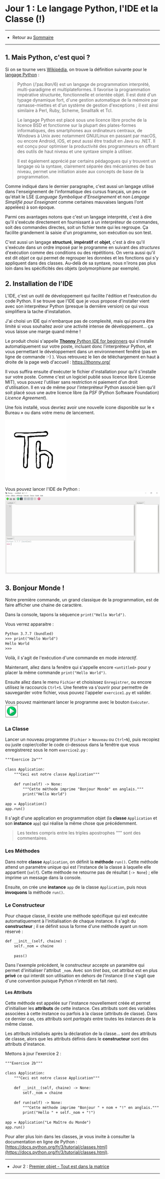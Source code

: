 # Jour 1 : Le langage Python, l'IDE et la Classe (!)

---

- Retour au [Sommaire](index.md)

---

## 1. Mais Python, c'est quoi ?

Si on se tourne vers [Wikipédia](https://wikipedia.org/), on trouve la définition suivante pour le [langage Python](https://fr.wikipedia.org/wiki/Python_(langage)) :

> Python (/ˈpaɪ.θɑn/6) est un langage de programmation interprété, multi-paradigme et multiplateformes. Il favorise la programmation impérative structurée, fonctionnelle et orientée objet. Il est doté d'un typage dynamique fort, d'une gestion automatique de la mémoire par ramasse-miettes et d'un système de gestion d'exceptions ; il est ainsi similaire à Perl, Ruby, Scheme, Smalltalk et Tcl.
>
> Le langage Python est placé sous une licence libre proche de la licence BSD et fonctionne sur la plupart des plates-formes
    informatiques, des smartphones aux ordinateurs centraux, de Windows à Unix avec notamment GNU/Linux en passant par macOS, ou encore Android, iOS, et peut aussi être traduit en Java ou .NET. Il est conçu pour optimiser la productivité des programmeurs en offrant des outils de haut niveau et une syntaxe simple à utiliser.
>
> Il est également apprécié par certains pédagogues qui y trouvent un langage où la syntaxe, clairement séparée des mécanismes de bas niveau, permet une initiation aisée aux concepts de base de la programmation.

Comme indiqué dans le dernier paragraphe, c'est aussi un langage utilisé dans l'enseignement de l'informatique des cursus français, un peu ce qu'était le LSE (_Language Symbolique d'Enseignement_ et non _Langage Simplifié pour Enseignant_ comme certaines mauvaises langues l'ont appelées) à son époque.

Parmi ces avantages notons que c'est un langage interprété, c'est à dire qu'il s'exécute directement en fournissant à un interpréteur de commandes, soit des commandes directes, soit un fichier texte qui les regroupe. Ça facilite grandement la saisie d'un programme, son exécution ou son test.

C'est aussi un langage **structuré**, **impératif** et **objet**, c'est à dire qu'il s'exécute dans un ordre imposé par le programme en suivant des *structures* d'exécution comme des conditions ou des répétitions. On verra aussi qu'il est dit *objet* ce qui permet de regrouper les données et les fonctions qui s'y appliquent dans des classes. Au-delà de sa syntaxe, nous n'irons pas plus loin dans les spécificités des objets (polymorphisme par exemple).

## 2. Installation de l'IDE

L'IDE, c'est un outil de développement qui facilite l'édition et l'exécution du code Python. Il se trouve que l'IDE que je vous propose d'installer vient avec son interpréteur Python (presque la dernière version) ce qui vous simplifiera la tache d'installation.

J'ai choisi un IDE qui n'embarque pas de complexité, mais qui pourra être limité si vous souhaitez avoir une activité intense de développement... ça vous laisse une marge quand même !

Le produit choisi s'appelle [**Thonny** Python IDE for beginners](https://thonny.org/) qui s'installe automatiquement sur votre poste, incluant donc l'interpréteur Python, et vous permettant le développement dans un environnement fenêtré (pas en ligne de commande :-) ). Vous retrouvez le lien de téléchargement en haut à droite de la page web d'accueil : https://thonny.org/

Il vous suffira ensuite d'exécuter le fichier d'installation pour qu'il s'installe sur votre poste. Comme c'est un logiciel publié sous licence libre (License MIT), vous pouvez l'utiliser sans restriction ni paiement d'un droit d'utilisation. Il en va de même pour l'interpréteur Python associé bien qu'il soit placé sous une autre licence libre (la *PSF* (Python Software Foundation) *Licence Agreement*).

Une fois installé, vous devriez avoir une nouvelle icone disponible sur le « Bureau » ou dans votre menu de lancement.

![Thonny's Icon](Thonny.png)

Vous pouvez lancer l'IDE de Python :
![IDE Vide](Thonny-vide.png)

## 3. Bonjour Monde !

Notre première commande, un grand classique de la programmation, est de faire afficher une chaine de caractère.

Dans la console, tapons la séquence `print("Hello World")`.

Vous verrez apparaitre :

```python3
Python 3.7.7 (bundled)
>>> print("Hello World")
Hello World
>>>
```

Voilà, il s'agit de l'exécution d'une commande en mode _interactif_.

Maintenant, allez dans la fenêtre qui s'appelle encore `<untitled>` pour y placer la même commande `print("Hello World")`.

Ensuite allez dans le menu `Fichier` et choisissez `Enregistrer`, ou encore utilisez le raccourcis `Ctrl+S`. Une fenetre va s'ouvrir pour permettre de sauvegarder votre fichier, vous pouvez l'appeler `exercice1.py` et valider.

Vous pouvez maintenant lancer le programme avec le bouton `Exécuter`.<br/>![](executer.png)

### La Classe

Lancer un nouveau programme (`Fichier` > `Nouveau` ou `Ctrl+N`), puis recopiez ou juste copier/coller le code ci-dessous dans la fenêtre que vous enregistrerez sous le nom `exercice2.py` :

```python3
"""Exercice 2a"""

class Application:
    """Ceci est notre classe Application"""

    def run(self) -> None:
        """Cette méthode imprime "Bonjour Monde" en anglais."""
        print("Hello World")

app = Application()
app.run()
```

Il s'agit d'une application en programmation objet (la **classe** `Application` et son **instance** `app`) qui réalise la même chose que précédemment.

> Les textes compris entre les triples apostrophes """ sont des commentaires.

### Les Méthodes

Dans notre **classe** `Application`, on définit la **méthode** `run()`. Cette méthode attend un paramètre unique qui est l'instance de la classe à laquelle elle appartient (`self`). Cette méthode ne retourne pas de résultat (`-> None`) ; elle imprime un message dans la console.

Ensuite, on crée une **instance** `app` de la classe `Application`, puis nous **invoquons** la méthode `run()`.

### Le Constructeur

Pour chaque classe, il existe une méthode spécifique qui est exécutée automatiquement à l'initialisation de chaque instance. Il s'agit du **constructeur** ; il se définit sous la forme d'une méthode ayant un nom réservé :

```python3
def __init__(self, chaine) :
	self._nom = chaine

	pass()
```

Dans l'exemple précédent, le constructeur accepte un paramètre qui permet d'initialiser l'attribut `_nom`. Avec son *tiret bas*, cet attribut est en plus **privé** ce qui interdit son utilisation en dehors de l'instance (il ne s'agit que d'une convention puisque Python n'interdit en fait rien).

#### Les Attributs

Cette méthode est appelée sur l'instance nouvellement créée et permet d'initialiser les **attributs** de cette instance. Ces attributs sont des variables associées à cette instance ou parfois à la classe (attributs de classe). Dans ce dernier cas, ces attributs sont _partagés_ entre toutes les instances de la même classe.

Les attributs initialisés après la déclaration de la classe... sont des attributs de classe, alors que les attributs définis dans le **constructeur** sont des attributs d'instance.

Mettons à jour l'exercice 2 :

```python3
"""Exercice 2b"""

class Application:
    """Ceci est notre classe Application"""

    def __init__(self, chaine) -> None:
        self._nom = chaine

    def run(self) -> None:
        """Cette méthode imprime "Bonjour " + nom + "!" en anglais."""
        print("Hello " + self._nom + "!")

app = Application("Le Maître du Monde")
app.run()
```

Pour aller plus loin dans les classes, je vous invite à consulter la documentation en ligne de Python : [https://docs.python.org/fr/3/tutorial/classes.html](https://docs.python.org/fr/3/tutorial/classes.html).

---

- Jour 2 : [Premier objet - Tout est dans la matrice](jour%202.md)

---
